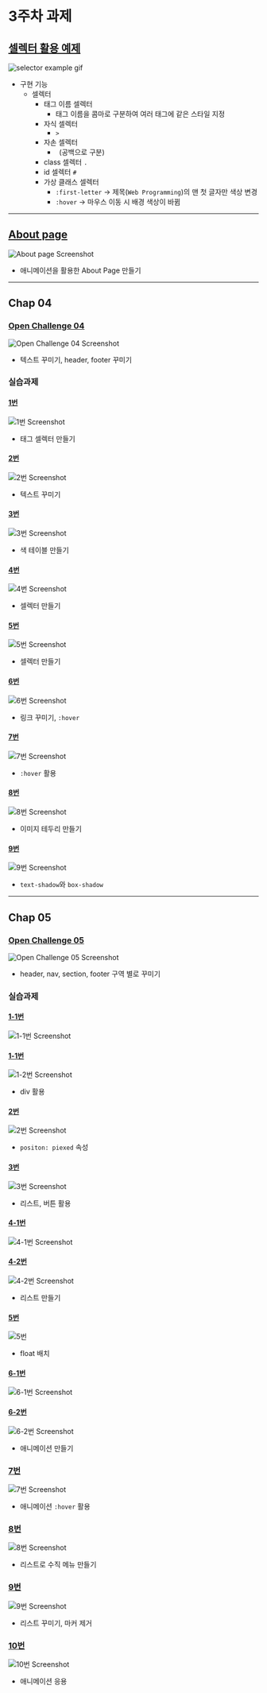 # 3주차 과제
## [셀렉터 활용 예제](./week_03/selector_example/selector_example.html)
![selector example gif](./md/selector_example.gif)
* 구현 기능
    * 셀렉터
        * 태그 이름 셀렉터
            * 태그 이름을 콤마로 구분하여 여러 태그에 같은 스타일 지정
        * 자식 셀렉터
            * `>`
        * 자손 셀렉터
            * ` `(공백으로 구분)
        * class 셀렉터
            `.`
        * id 셀렉터
            `#`
        * 가상 클래스 셀렉터
            * `:first-letter` -> 제목(`Web Programming`)의 맨 첫 글자만 색상 변경
            * `:hover` -> 마우스 이동 시 배경 색상이 바뀜

---

## [About page](./aboutPage/index.html)
![About page Screenshot](./md/aboutPage.gif)
* 애니메이션을 활용한 About Page 만들기

---

## Chap 04
### [Open Challenge 04](./OpenChallenge04/OpenChallenge04.html)
![Open Challenge 04 Screenshot](./md/OpenChallenge04.png)
* 텍스트 꾸미기, header, footer 꾸미기

### 실습과제
#### [1번](./practice4-01/practice4-01.html)
![1번 Screenshot](./md/practice4-01.png)
* 태그 셀렉터 만들기

#### [2번](./practice4-02/practice4-02.html)
![2번 Screenshot](./md/practice4-02.png)
* 텍스트 꾸미기

#### [3번](./practice4-03/practice4-03.html)
![3번 Screenshot](./md/practice4-03.png)
* 색 테이블 만들기

#### [4번](./practice4-04/practice4-04.html)
![4번 Screenshot](./md/practice4-04.png)
* 셀렉터 만들기

#### [5번](./practice4-05/practice4-05.html)
![5번 Screenshot](./md/practice4-05.png)
* 셀렉터 만들기

#### [6번](./practice4-06/practice4-06.html)
![6번 Screenshot](./md/practice4-06.gif)
* 링크 꾸미기, `:hover`

#### [7번](./practice4-07/practice4-07.html)
![7번 Screenshot](./md/practice4-07.gif)
* `:hover` 활용

#### [8번](./practice4-08/practice4-08.html)
![8번 Screenshot](./md/practice4-08.png)
* 이미지 테두리 만들기

#### [9번](./practice4-09/practice4-09.html)
![9번 Screenshot](./md/practice4-09.gif)
* `text-shadow`와 `box-shadow`

---

## Chap 05
### [Open Challenge 05](./OpenChallenge05/OpenChallenge05.html)
![Open Challenge 05 Screenshot](./md/OpenChallenge05.png)
* header, nav, section, footer 구역 별로 꾸미기

### 실습과제
#### [1-1번](./practice5-01/practice5-01-1.html)
![1-1번 Screenshot](./md/practice5-01-1.png)
#### [1-1번](./practice5-01/practice5-01-2.html)
![1-2번 Screenshot](./md/practice5-01-2.png)
* div 활용

#### [2번](./practice5-02/practice5-02.html)
![2번 Screenshot](./md/practice5-02.png)
* `positon: piexed` 속성

#### [3번](./practice5-03/practice5-03.html)
![3번 Screenshot](./md/practice5-03.gif)
* 리스트, 버튼 활용

#### [4-1번](./practice5-04/practice5-04-1.html)
![4-1번 Screenshot](./md/practice5-04-1.png)
#### [4-2번](./practice5-04/practice5-04-2.html)
![4-2번 Screenshot](./md/practice5-04-2.png)
* 리스트 만들기

#### [5번](./practice5-05/practice5-05.html)
![5번](./md/practice5-05.png)
* float 배치

#### [6-1번](./practice5-06/practice5-06-1.html)
![6-1번 Screenshot](./md/practice5-06-1.gif)
#### [6-2번](./practice5-06/practice5-06-2.html)
![6-2번 Screenshot](./md/practice5-06-2.gif)
* 애니메이션 만들기

### [7번](./practice5-07/practice5-07.html)
![7번 Screenshot](./md/practice5-07.gif)
* 애니메이션 `:hover` 활용

### [8번](./practice5-08/practice5-08.html)
![8번 Screenshot](./md/practice5-08.gif)
* 리스트로 수직 메뉴 만들기

### [9번](./practice5-09/practice5-09.html)
![9번 Screenshot](./md/practice5-09.png)
* 리스트 꾸미기, 마커 제거

### [10번](./practice5-10/practice5-10.html)
![10번 Screenshot](./md/practice5-10.gif)
* 애니메이션 응용